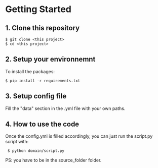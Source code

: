 # Getting Started

## 1. Clone this repository

```
$ git clone <this project>
$ cd <this project>
```

## 2. Setup your environnemnt

To install the packages:

```
$ pip install -r requirements.txt
```

## 3. Setup config file

Fill the "data" section in the .yml file with your own paths.

## 4. How to use the code

Once the config.yml is filled accordingly, you can just run the script.py script with:
```
 $ python domain/script.py
```

PS: you have to be in the source_folder folder.
